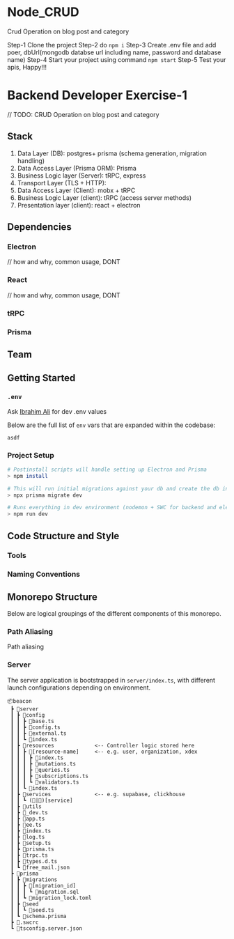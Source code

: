 


# Node_CRUD
Crud Operation on blog post and category

Step-1
  Clone the project
Step-2
  do `npm i`
Step-3
  Create .env file and add poer, dbUrl(mongodb databse url including name, password and database name)
Step-4
  Start your project using command `npm start`
Step-5
  Test your apis, Happy!!!


# Backend Developer Exercise-1

// TODO: CRUD Operation on blog post and category

## Stack

1. Data Layer (DB): postgres+ prisma (schema generation, migration handling)
2. Data Access Layer (Prisma ORM): Prisma
3. Business Logic layer (Server): tRPC, express
4. Transport Layer (TLS + HTTP):
5. Data Access Layer (Client): mobx + tRPC
6. Business Logic Layer (client): tRPC (access server methods)
7. Presentation layer (client): react + electron

## Dependencies

### Electron

// how and why, common usage, DONT

### React

// how and why, common usage, DONT

### tRPC

### Prisma

## Team

## Getting Started

### `.env`

Ask [Ibrahim Ali](@GeorgeIpsum) for dev .env values

Below are the full list of `env` vars that are expanded within the codebase:

```.env
asdf
```

### Project Setup

```zsh
# Postinstall scripts will handle setting up Electron and Prisma
> npm install

# This will run initial migrations against your db and create the db instance if it does not exist
> npx prisma migrate dev

# Runs everything in dev environment (nodemon + SWC for backend and electron-vite dev for frontend)
> npm run dev
```

## Code Structure and Style

### Tools

### Naming Conventions

## Monorepo Structure

Below are logical groupings of the different components of this monorepo.

### Path Aliasing

Path aliasing

### Server

The server application is bootstrapped in `server/index.ts`, with different launch configurations depending on environment.

```
📦beacon
 ┣ 📂server
 ┃ ┣ 📂config
 ┃ ┃ ┣ 📘base.ts
 ┃ ┃ ┣ 📘config.ts
 ┃ ┃ ┣ 📘external.ts
 ┃ ┃ ┗ 📘index.ts
 ┃ ┣ 📂resources             <-- Controller logic stored here
 ┃ ┃ ┣ 📂[resource-name]     <-- e.g. user, organization, xdex
 ┃ ┃ ┃ ┣ 📘index.ts
 ┃ ┃ ┃ ┣ 📘mutations.ts
 ┃ ┃ ┃ ┣ 📘queries.ts
 ┃ ┃ ┃ ┣ 📘subscriptions.ts
 ┃ ┃ ┃ ┗ 📘validators.ts
 ┃ ┃ ┗ 📘index.ts
 ┃ ┣ 📂services              <-- e.g. supabase, clickhouse
 ┃ ┃ ┗ (📂|📘)[service]
 ┃ ┣ 📁utils
 ┃ ┣ 📘_dev.ts
 ┃ ┣ 📘app.ts
 ┃ ┣ 📘ee.ts
 ┃ ┣ 📘index.ts
 ┃ ┣ 📘log.ts
 ┃ ┣ 📘setup.ts
 ┃ ┣ 📘prisma.ts
 ┃ ┣ 📘trpc.ts
 ┃ ┣ 📘types.d.ts
 ┃ ┗ 📒free_mail.json
 ┣ 📂prisma
 ┃ ┣ 📂migrations
 ┃ ┃ ┣ 📂[migration_id]
 ┃ ┃ ┃ ┗ 📜migration.sql
 ┃ ┃ ┗ 📜migration_lock.toml
 ┃ ┣ 📂seed
 ┃ ┃ ┗ 📘seed.ts
 ┃ ┗ 📜schema.prisma
 ┣ 📒.swcrc
 ┗ 📒tsconfig.server.json
```
